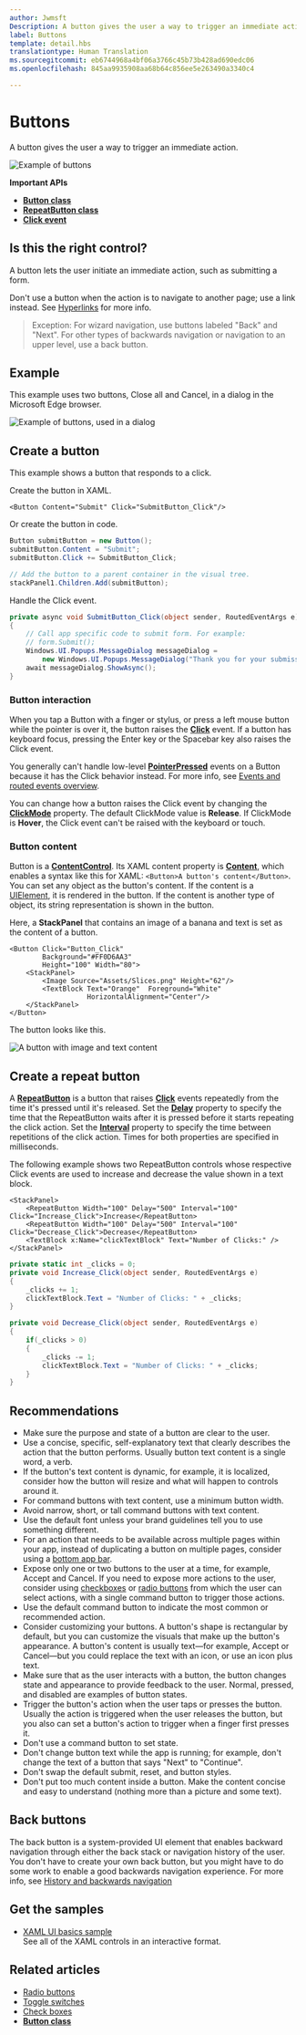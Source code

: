 ```yaml
---
author: Jwmsft
Description: A button gives the user a way to trigger an immediate action.
label: Buttons
template: detail.hbs
translationtype: Human Translation
ms.sourcegitcommit: eb6744968a4bf06a3766c45b73b428ad690edc06
ms.openlocfilehash: 845aa9935908aa68b64c856ee5e263490a3340c4

---
```

# Buttons
<link rel="stylesheet" href="https://az835927.vo.msecnd.net/sites/uwp/Resources/css/custom.css"> 

A button gives the user a way to trigger an immediate action.

![Example of buttons](images/controls/button.png)

<div class="important-apis" >
<b>Important APIs</b><br/>
<ul>
<li><a href="https://msdn.microsoft.com/library/windows/apps/windows.ui.xaml.controls.button.aspx"><strong>Button class</strong></a></li>
<li><a href="https://msdn.microsoft.com/library/windows/apps/windows.ui.xaml.controls.primitives.repeatbutton.aspx"><strong>RepeatButton class</strong></a></li>
<li><a href="https://msdn.microsoft.com/library/windows/apps/windows.ui.xaml.controls.primitives.buttonbase.click.aspx"><strong>Click event</strong></a></li>
</ul>

</div>
</div>





## Is this the right control?

A button lets the user initiate an immediate action, such as submitting a form.

Don't use a button when the action is to navigate to another page; use a link instead. See [Hyperlinks](hyperlinks.md) for more info.
    
> Exception: For wizard navigation, use buttons labeled "Back" and "Next". For other types of backwards navigation or navigation to an upper level, use a back button.

## Example

This example uses two buttons, Close all and Cancel, in a dialog in the Microsoft Edge browser. 

![Example of buttons, used in a dialog](images/control-examples/buttons-edge.png)

## Create a button

This example shows a button that responds to a click. 

Create the button in XAML.

```xaml
<Button Content="Submit" Click="SubmitButton_Click"/>
```

Or create the button in code.

```csharp
Button submitButton = new Button();
submitButton.Content = "Submit";
submitButton.Click += SubmitButton_Click;

// Add the button to a parent container in the visual tree.
stackPanel1.Children.Add(submitButton);
```

Handle the Click event.

```csharp
private async void SubmitButton_Click(object sender, RoutedEventArgs e)
{
    // Call app specific code to submit form. For example:
    // form.Submit();
    Windows.UI.Popups.MessageDialog messageDialog = 
        new Windows.UI.Popups.MessageDialog("Thank you for your submission.");
    await messageDialog.ShowAsync();
}
```

### Button interaction

When you tap a Button with a finger or stylus, or press a left mouse button while the pointer is over it, the button raises the [**Click**](https://msdn.microsoft.com/library/windows/apps/windows.ui.xaml.controls.primitives.buttonbase.click.aspx) event. If a button has keyboard focus, pressing the Enter key or the Spacebar key also raises the Click event.

You generally can't handle low-level [**PointerPressed**](https://msdn.microsoft.com/library/windows/apps/windows.ui.xaml.uielement.pointerpressed.aspx) events on a Button because it has the Click behavior instead. For more info, see [Events and routed events overview](https://msdn.microsoft.com/en-us/library/windows/apps/mt185584.aspx).

You can change how a button raises the Click event by changing the [**ClickMode**](https://msdn.microsoft.com/library/windows/apps/windows.ui.xaml.controls.primitives.buttonbase.clickmode.aspx) property. The default ClickMode value is **Release**. If ClickMode is **Hover**, the Click event can't be raised with the keyboard or touch. 


### Button content

Button is a [**ContentControl**](https://msdn.microsoft.com/library/windows/apps/xaml/windows.ui.xaml.controls.contentcontrol.aspx). Its XAML content property is [**Content**](https://msdn.microsoft.com/library/windows/apps/xaml/windows.ui.xaml.controls.contentcontrol.content.aspx), which enables a syntax like this for XAML: `<Button>A button's content</Button>`. You can set any object as the button's content. If the content is a [UIElement](https://msdn.microsoft.com/library/windows/apps/xaml/windows.ui.xaml.uielement.aspx), it is rendered in the button. If the content is another type of object, its string representation is shown in the button.

Here, a **StackPanel** that contains an image of a banana and text is set as the content of a button.

```xaml
<Button Click="Button_Click" 
        Background="#FF0D6AA3" 
        Height="100" Width="80">
    <StackPanel>
        <Image Source="Assets/Slices.png" Height="62"/>
        <TextBlock Text="Orange"  Foreground="White"
                   HorizontalAlignment="Center"/>
    </StackPanel>
</Button>
```

The button looks like this.

![A button with image and text content](images/button-orange.png)

## Create a repeat button

A [**RepeatButton**](https://msdn.microsoft.com/library/windows/apps/windows.ui.xaml.controls.primitives.repeatbutton.aspx) is a button that raises [**Click**](https://msdn.microsoft.com/library/windows/apps/windows.ui.xaml.controls.primitives.buttonbase.click.aspx) events repeatedly from the time it's pressed until it's released. Set the [**Delay**](https://msdn.microsoft.com/library/windows/apps/windows.ui.xaml.controls.primitives.repeatbutton.delay.aspx) property to specify the time that the RepeatButton waits after it is pressed before it starts repeating the click action. Set the [**Interval**](https://msdn.microsoft.com/library/windows/apps/windows.ui.xaml.controls.primitives.repeatbutton.interval.aspx) property to specify the time between repetitions of the click action. Times for both properties are specified in milliseconds.

The following example shows two RepeatButton controls whose respective Click events are used to increase and decrease the value shown in a text block.

```xaml
<StackPanel>
    <RepeatButton Width="100" Delay="500" Interval="100" Click="Increase_Click">Increase</RepeatButton>
    <RepeatButton Width="100" Delay="500" Interval="100" Click="Decrease_Click">Decrease</RepeatButton>
    <TextBlock x:Name="clickTextBlock" Text="Number of Clicks:" />
</StackPanel>
```

```csharp
private static int _clicks = 0;
private void Increase_Click(object sender, RoutedEventArgs e)
{
    _clicks += 1;
    clickTextBlock.Text = "Number of Clicks: " + _clicks;
}

private void Decrease_Click(object sender, RoutedEventArgs e)
{
    if(_clicks > 0)
    {
        _clicks -= 1;
        clickTextBlock.Text = "Number of Clicks: " + _clicks;
    }
}
```

## Recommendations

-   Make sure the purpose and state of a button are clear to the user.
-   Use a concise, specific, self-explanatory text that clearly describes the action that the button performs. Usually button text content is a single word, a verb.
-   If the button's text content is dynamic, for example, it is localized, consider how the button will resize and what will happen to controls around it.
-   For command buttons with text content, use a minimum button width.
-   Avoid narrow, short, or tall command buttons with text content.
-   Use the default font unless your brand guidelines tell you to use something different.
-   For an action that needs to be available across multiple pages within your app, instead of duplicating a button on multiple pages, consider using a [bottom app bar](app-bars.md).
-   Expose only one or two buttons to the user at a time, for example, Accept and Cancel. If you need to expose more actions to the user, consider using [checkboxes](checkbox.md) or [radio buttons](radio-button.md) from which the user can select actions, with a single command button to trigger those actions.
-   Use the default command button to indicate the most common or recommended action.
-   Consider customizing your buttons. A button's shape is rectangular by default, but you can customize the visuals that make up the button's appearance. A button's content is usually text—for example, Accept or Cancel—but you could replace the text with an icon, or use an icon plus text.
-   Make sure that as the user interacts with a button, the button changes state and appearance to provide feedback to the user. Normal, pressed, and disabled are examples of button states.
-   Trigger the button's action when the user taps or presses the button. Usually the action is triggered when the user releases the button, but you also can set a button's action to trigger when a finger first presses it.
-   Don't use a command button to set state.
-   Don't change button text while the app is running; for example, don't change the text of a button that says "Next" to "Continue".
-   Don't swap the default submit, reset, and button styles.
-   Don't put too much content inside a button. Make the content concise and easy to understand (nothing more than a picture and some text).

## Back buttons
The back button is a system-provided UI element that enables backward navigation through either the back stack or navigation history of the user. You don't have to create your own back button, but you might have to do some work to enable a good backwards navigation experience. For more info, see [History and backwards navigation](../layout/navigation-history-and-backwards-navigation.md)

## Get the samples
*   [XAML UI basics sample](https://github.com/Microsoft/Windows-universal-samples/blob/master/Samples/XamlUIBasics)<br/>
    See all of the XAML controls in an interactive format.


## Related articles

- [Radio buttons](radio-button.md)
- [Toggle switches](toggles.md)
- [Check boxes](checkbox.md)
- [**Button class**](https://msdn.microsoft.com/library/windows/apps/windows.ui.xaml.controls.button.aspx)





<!--HONumber=Aug16_HO3-->


